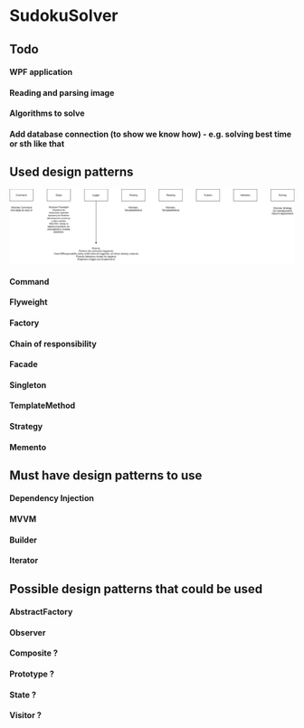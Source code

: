 # SudokuSolver

## Todo

#### WPF application
#### Reading and parsing image
#### Algorithms to solve
#### Add database connection (to show we know how) - e.g. solving best time or sth like that

## Used design patterns
![Used design patterns](SudokuSolver.png "Patterns")

#### Command
#### Flyweight
#### Factory
#### Chain of responsibility
#### Facade
#### Singleton
#### TemplateMethod
#### Strategy
#### Memento

## Must have design patterns to use

#### Dependency Injection
#### MVVM
#### Builder
#### Iterator

## Possible design patterns that could be used

#### AbstractFactory
#### Observer
#### Composite ?
#### Prototype ?
#### State ?
#### Visitor ?